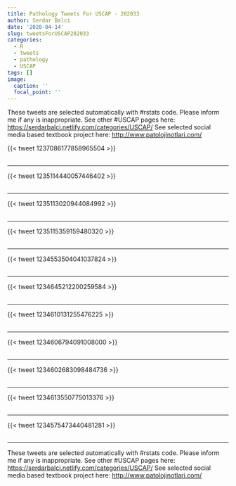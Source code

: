 ```yaml
---
title: Pathology Tweets For USCAP - 202033
author: Serdar Balci
date: '2020-04-14'
slug: tweetsForUSCAP202033
categories:
  - R
  - tweets
  - pathology
  - USCAP
tags: []
image:
  caption: ''
  focal_point: ''
---
```



These tweets are selected automatically with #rstats code. Please inform me if any is inappropriate.
See other #USCAP pages here: https://serdarbalci.netlify.com/categories/USCAP/ 
See selected social media based textbook project here: http://www.patolojinotlari.com/

{{< tweet 1237086177858965504 >}}
<br>
<br>
<hr>
{{< tweet 1235114440057446402 >}}
<br>
<br>
<hr>
{{< tweet 1235113020944084992 >}}
<br>
<br>
<hr>
{{< tweet 1235115359159480320 >}}
<br>
<br>
<hr>
{{< tweet 1234553504041037824 >}}
<br>
<br>
<hr>
{{< tweet 1234645212200259584 >}}
<br>
<br>
<hr>
{{< tweet 1234610131255476225 >}}
<br>
<br>
<hr>
{{< tweet 1234606794091008000 >}}
<br>
<br>
<hr>
{{< tweet 1234602683098484736 >}}
<br>
<br>
<hr>
{{< tweet 1234613550775013376 >}}
<br>
<br>
<hr>
{{< tweet 1234575473440481281 >}}
<br>
<br>
<hr>


These tweets are selected automatically with #rstats code. Please inform me if any is inappropriate.
See other #USCAP pages here: https://serdarbalci.netlify.com/categories/USCAP/ 
See selected social media based textbook project here: http://www.patolojinotlari.com/

